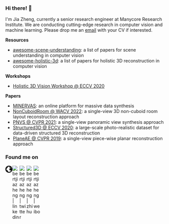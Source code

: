 ### Hi there! 👋

I'm Jia Zheng, currently a senior research engineer at Manycore Research Institute. We are conducting cutting-edge research in computer vision and machine learning. Please drop me an [email](mailto:zhengjia@shangahitech.edu.cn) with your CV if interested.

**Resources**

- [awesome-scene-understanding](https://github.com/bertjiazheng/awesome-scene-understanding): a list of papers for scene understanding in computer vision
- [awesome-holistic-3d](https://github.com/holistic-3d/awesome-holistic-3d): a list of papers for holistic 3D reconstruction in computer vision

**Workshops**

- [Holistic 3D Vision Workshop @ ECCV 2020](http://holistic-3d.github.io/eccv20/)

**Papers**

- [MINERVAS](https://coohom.github.io/MINERVAS/): an online platform for massive data synthesis
- [NonCuboidRoom @ WACV 2022](https://github.com/CYang0515/NonCuboidRoom): a single-view 3D non-cuboid room layout reconstruction approach
- [PNVS @ CVPR 2021](https://github.com/bluestyle97/PNVS): a single-view panoramic view synthesis approach
- [Structured3D @ ECCV 2020](http://structured3d-dataset.org): a large-scale photo-realistic dataset for data-driven structured 3D reconstruction
- [PlaneAE @ CVPR 2019](https://github.com/svip-lab/PlanarReconstruction): a single-view piece-wise planar reconstruction approach

### Found me on

[<img align="left" alt="bertjiazheng | website " width="22px" src="https://raw.githubusercontent.com/iconic/open-iconic/master/svg/globe.svg" />][website]
[<img align="left" alt="bertjiazheng | linkedin" width="22px" src="https://cdn.jsdelivr.net/npm/simple-icons@3.3.0/icons/linkedin.svg" />][linkedin]
[<img align="left" alt="bertjiazheng | twitter" width="22px" src="https://cdn.jsdelivr.net/npm/simple-icons@3.3.0/icons/twitter.svg" />][twitter]
[<img align="left" alt="bertjiazheng | zhihu" width="22px" src="https://cdn.jsdelivr.net/npm/simple-icons@3.3.0/icons/zhihu.svg" />][zhihu]
[<img align="left" alt="bertjiazheng | weibo" width="22px" src="https://cdn.jsdelivr.net/npm/simple-icons@3.3.0/icons/sinaweibo.svg" />][weibo]

[website]: https://bertjiazheng.github.io
[linkedin]: https://linkedin.com/in/bertjiazheng
[twitter]: https://twitter.com/bertjiazheng
[zhihu]: https://www.zhihu.com/people/jia.stu
[weibo]: https://weibo.com/bertjiazheng
